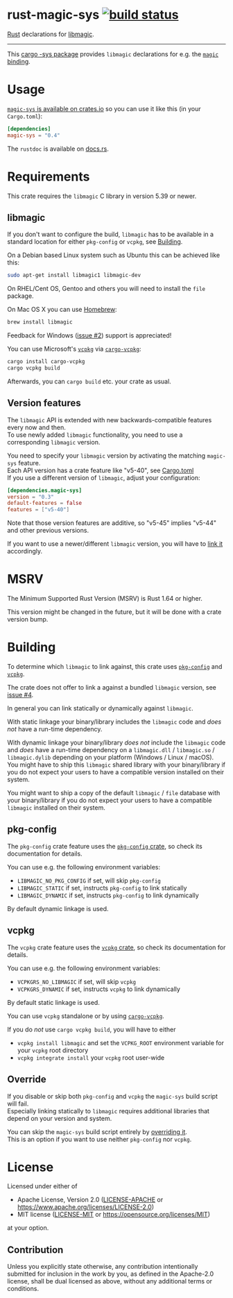 rust-magic-sys
[![build status](https://github.com/robo9k/rust-magic-sys/actions/workflows/build.yml/badge.svg)](https://github.com/robo9k/rust-magic-sys/actions/workflows/build.yml)
==============

[Rust](https://www.rust-lang.org/f) declarations for [libmagic](https://www.darwinsys.com/file/).

---

This [cargo -sys package](https://doc.rust-lang.org/cargo/reference/build-scripts.html) provides `libmagic` declarations for e.g. the [`magic` binding](https://crates.io/crates/magic).


# Usage

[`magic-sys` is available on crates.io](https://crates.io/crates/magic-sys) so you can use it like this (in your `Cargo.toml`):

```toml
[dependencies]
magic-sys = "0.4"
```

The `rustdoc` is available on [docs.rs](https://docs.rs/magic-sys).

# Requirements

This crate requires the `libmagic` C library in version 5.39 or newer.

## libmagic

If you don't want to configure the build, `libmagic` has to be available in a standard location
for either `pkg-config` or `vcpkg`, see [Building](#Building).

On a Debian based Linux system such as Ubuntu this can be achieved like this:
```sh
sudo apt-get install libmagic1 libmagic-dev
```

On RHEL/Cent OS, Gentoo and others you will need to install the `file` package.

On Mac OS X you can use [Homebrew](https://brew.sh/):
```sh
brew install libmagic
```

Feedback for Windows ([issue #2](https://github.com/robo9k/rust-magic-sys/issues/2)) support is appreciated!

You can use Microsoft's [`vcpkg`](https://vcpkg.io) via [`cargo-vcpkg`](https://crates.io/crates/cargo-vcpkg):
```sh
cargo install cargo-vcpkg
cargo vcpkg build
```
Afterwards, you can `cargo build` etc. your crate as usual.

## Version features

The `libmagic` API is extended with new backwards-compatible features every now and then.\
To use newly added `libmagic` functionality, you need to use a corresponding `libmagic` version.

You need to specify your `libmagic` version by activating the matching `magic-sys` feature.\
Each API version has a crate feature like "v5-40", see [Cargo.toml](Cargo.toml)\
If you use a different version of `libmagic`, adjust your configuration:
```toml
[dependencies.magic-sys]
version = "0.3"
default-features = false
features = ["v5-40"]
```
Note that those version features are additive, so "v5-45" implies "v5-44" and other previous versions.

If you want to use a newer/different `libmagic` version, you will have to [link it](#Building) accordingly.

# MSRV

The Minimum Supported Rust Version (MSRV) is Rust 1.64 or higher.

This version might be changed in the future, but it will be done with a crate version bump.

# Building

To determine which `libmagic` to link against, this crate uses
[`pkg-config`](https://www.freedesktop.org/wiki/Software/pkg-config/)
and [`vcpkg`](https://vcpkg.io/).

The crate does not offer to link a against a bundled `libmagic` version, see [issue #4](https://github.com/robo9k/rust-magic-sys/issues/4).

In general you can link statically or dynamically against `libmagic`.

With static linkage your binary/library includes the `libmagic` code and _does not_ have a run-time dependency.

With dynamic linkage your binary/library _does not_ include the `libmagic` code and _does_ have a run-time dependency on a `libmagic.dll` / `libmagic.so` / `libmagic.dylib` depending on your platform (Windows / Linux / macOS).\
You might have to ship this `libmagic` shared library with your binary/library if you do not expect your users to have a compatible version installed on their system.

You might want to ship a copy of the default `libmagic` / `file` database with your binary/library if you do not expect your users to have a compatible `libmagic` installed on their system.

## pkg-config

The `pkg-config` crate feature uses the [`pkg-config` crate](https://docs.rs/pkg-config), so check its documentation for details.

You can use e.g. the following environment variables:
- `LIBMAGIC_NO_PKG_CONFIG` if set, will skip `pkg-config`
- `LIBMAGIC_STATIC` if set, instructs `pkg-config` to link statically
- `LIBMAGIC_DYNAMIC` if set, instructs `pkg-config` to link dynamically

By default dynamic linkage is used.

## vcpkg

The `vcpkg` crate feature uses the [`vcpkg` crate](https://docs.rs/vcpkg), so check its documentation for details.

You can use e.g. the following environment variables:
- `VCPKGRS_NO_LIBMAGIC` if set, will skip `vcpkg`
- `VCPKGRS_DYNAMIC` if set, instructs `vcpkg` to link dynamically

By default static linkage is used.

You can use `vcpkg` standalone or by using [`cargo-vcpkg`](https://crates.io/crates/cargo-vcpkg).

If you do _not_ use `cargo vcpkg build`, you will have to either
- `vcpkg install libmagic` and set the `VCPKG_ROOT` environment variable for your `vcpkg` root directory
- `vcpkg integrate install` your `vcpkg` root user-wide

## Override

If you disable or skip both `pkg-config` and `vcpkg` the `magic-sys` build script will fail.\
Especially linking statically to `libmagic` requires additional libraries that depend on your version and system.

You can skip the `magic-sys` build script entirely by [overriding it](https://doc.rust-lang.org/cargo/reference/build-scripts.html#overriding-build-scripts).\
This is an option if you want to use neither `pkg-config` nor `vcpkg`.

# License

Licensed under either of
 * Apache License, Version 2.0 ([LICENSE-APACHE](LICENSE-APACHE) or https://www.apache.org/licenses/LICENSE-2.0)
 * MIT license ([LICENSE-MIT](LICENSE-MIT) or https://opensource.org/licenses/MIT)

at your option.

## Contribution

Unless you explicitly state otherwise, any contribution intentionally submitted
for inclusion in the work by you, as defined in the Apache-2.0 license, shall be dual licensed as above, without any
additional terms or conditions.
